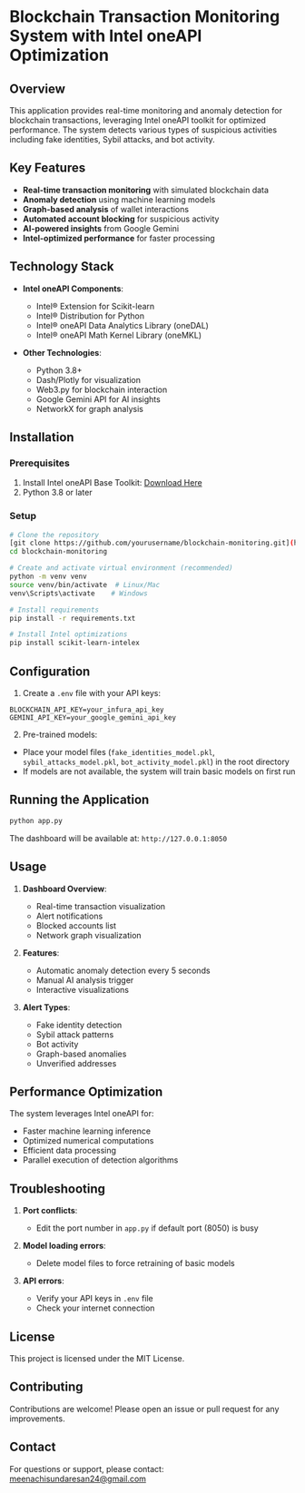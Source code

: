 # Blockchain Transaction Monitoring System with Intel oneAPI Optimization

## Overview

This application provides real-time monitoring and anomaly detection for blockchain transactions, leveraging Intel oneAPI toolkit for optimized performance. The system detects various types of suspicious activities including fake identities, Sybil attacks, and bot activity.

## Key Features

- **Real-time transaction monitoring** with simulated blockchain data
- **Anomaly detection** using machine learning models
- **Graph-based analysis** of wallet interactions
- **Automated account blocking** for suspicious activity
- **AI-powered insights** from Google Gemini
- **Intel-optimized performance** for faster processing

## Technology Stack

- **Intel oneAPI Components**:
  - Intel® Extension for Scikit-learn
  - Intel® Distribution for Python
  - Intel® oneAPI Data Analytics Library (oneDAL)
  - Intel® oneAPI Math Kernel Library (oneMKL)

- **Other Technologies**:
  - Python 3.8+
  - Dash/Plotly for visualization
  - Web3.py for blockchain interaction
  - Google Gemini API for AI insights
  - NetworkX for graph analysis

## Installation

### Prerequisites

1. Install Intel oneAPI Base Toolkit: [Download Here](https://www.intel.com/content/www/us/en/developer/tools/oneapi/base-toolkit-download.html)
2. Python 3.8 or later

### Setup

```bash
# Clone the repository
[git clone https://github.com/yourusername/blockchain-monitoring.git](https://github.com/jms-luck/Ai_Powered_Cryptocurrency_fraud_detection)
cd blockchain-monitoring

# Create and activate virtual environment (recommended)
python -m venv venv
source venv/bin/activate  # Linux/Mac
venv\Scripts\activate    # Windows

# Install requirements
pip install -r requirements.txt

# Install Intel optimizations
pip install scikit-learn-intelex
```

## Configuration

1. Create a `.env` file with your API keys:
```
BLOCKCHAIN_API_KEY=your_infura_api_key
GEMINI_API_KEY=your_google_gemini_api_key
```

2. Pre-trained models:
- Place your model files (`fake_identities_model.pkl`, `sybil_attacks_model.pkl`, `bot_activity_model.pkl`) in the root directory
- If models are not available, the system will train basic models on first run

## Running the Application

```bash
python app.py
```

The dashboard will be available at: `http://127.0.0.1:8050`

## Usage

1. **Dashboard Overview**:
   - Real-time transaction visualization
   - Alert notifications
   - Blocked accounts list
   - Network graph visualization

2. **Features**:
   - Automatic anomaly detection every 5 seconds
   - Manual AI analysis trigger
   - Interactive visualizations

3. **Alert Types**:
   - Fake identity detection
   - Sybil attack patterns
   - Bot activity
   - Graph-based anomalies
   - Unverified addresses

## Performance Optimization

The system leverages Intel oneAPI for:
- Faster machine learning inference
- Optimized numerical computations
- Efficient data processing
- Parallel execution of detection algorithms

## Troubleshooting

1. **Port conflicts**:
   - Edit the port number in `app.py` if default port (8050) is busy

2. **Model loading errors**:
   - Delete model files to force retraining of basic models

3. **API errors**:
   - Verify your API keys in `.env` file
   - Check your internet connection

## License

This project is licensed under the MIT License.

## Contributing

Contributions are welcome! Please open an issue or pull request for any improvements.

## Contact

For questions or support, please contact: [meenachisundaresan24@gmail.com](mailto:meenachisundaresan24@gmail.com)
